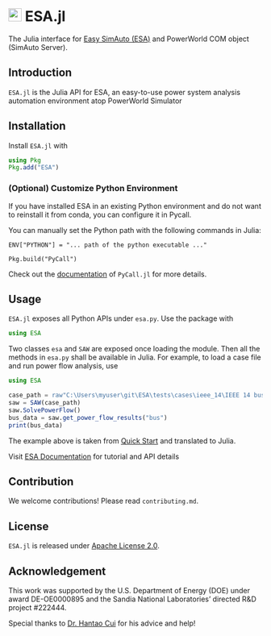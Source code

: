 
# <img src="https://raw.githubusercontent.com/JuliaLang/julia/master/doc/src/assets/julia.ico" height="26"/> ESA.jl

The Julia interface for [Easy SimAuto (ESA)](https://github.com/mzy2240/ESA) and PowerWorld COM object (SimAuto Server).

## Introduction

`ESA.jl` is the Julia API for ESA, an easy-to-use power system analysis automation environment atop PowerWorld Simulator


## Installation

Install `ESA.jl` with

```julia
using Pkg
Pkg.add("ESA")
```

### (Optional) Customize Python Environment 

If you have installed ESA in an existing Python environment and do not want to reinstall it from conda, you can configure it in Pycall.

You can manually set the Python path with the following commands in Julia:

```
ENV["PYTHON"] = "... path of the python executable ..."
      
Pkg.build("PyCall")
```

Check out the [documentation](https://github.com/JuliaPy/PyCall.jl#specifying-the-python-version) of `PyCall.jl` for more details.

## Usage

`ESA.jl` exposes all Python APIs under `esa.py`. Use the package with

```julia
using ESA
```
Two classes `esa` and `SAW` are exposed once loading the module. Then all the methods in `esa.py` shall be available in Julia. For example, to load a case file and run power flow analysis, use

```julia
using ESA

case_path = raw"C:\Users\myuser\git\ESA\tests\cases\ieee_14\IEEE 14 bus_pws_version_21.pwb"
saw = SAW(case_path)
saw.SolvePowerFlow()
bus_data = saw.get_power_flow_results("bus")
print(bus_data)
```
The example above is taken from [Quick Start](https://mzy2240.github.io/ESA/html/quick_start.html#quick-start) and translated to Julia.

Visit [ESA Documentation](https://mzy2240.github.io/ESA/html/index.html) for tutorial and API details

## Contribution

We welcome contributions! Please read `contributing.md`.

## License

`ESA.jl` is released under [Apache License 2.0](https://github.com/mzy2240/ESA.jl/blob/main/LICENSE). 

## Acknowledgement

This work was supported by the U.S. Department of Energy (DOE) under award DE-OE0000895 and the Sandia National Laboratories’ directed R&D project #222444.

Special thanks to [Dr. Hantao Cui](https://github.com/cuihantao) for his advice and help!


